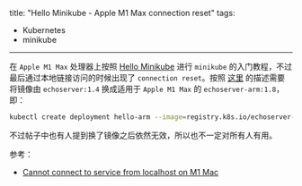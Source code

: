 title: "Hello Minikube - Apple M1 Max connection reset"
tags:
- Kubernetes
- minikube
---

在 `Apple M1 Max` 处理器上按照 [Hello Minikube](https://kubernetes.io/docs/tutorials/hello-minikube/) 进行 `minikube` 的入门教程，不过最后通过本地链接访问的时候出现了 `connection reset`。按照 [这里](https://github.com/kubernetes/minikube/issues/12036) 的描述需要将镜像由 `echoserver:1.4` 换成适用于 `Apple M1 Max` 的 `echoserver-arm:1.8`，即：

```sh
kubectl create deployment hello-arm --image=registry.k8s.io/echoserver-arm:1.8
```

不过帖子中也有人提到换了镜像之后依然无效，所以也不一定对所有人有用。

参考：
* [Cannot connect to service from localhost on M1 Mac](https://github.com/kubernetes/minikube/issues/12036)